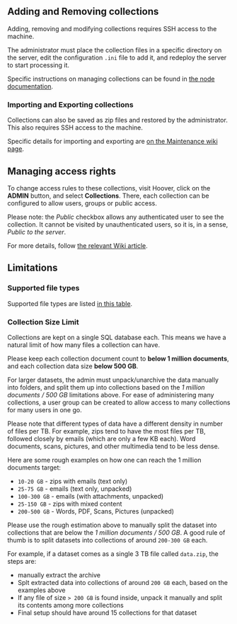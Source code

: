 ## Adding and Removing collections

Adding, removing and modifying collections requires SSH access to the machine.

The administrator must place the collection files in a specific directory on the server, edit the configuration `.ini` file to add it, and redeploy the server to start processing it.

Specific instructions on managing collections can be found in
[the node documentation](https://github.com/liquidinvestigations/node/blob/master/docs/Hoover.md).

### Importing and Exporting collections

Collections can also be saved as zip files and restored by the administrator. This also requires SSH access to the machine.

Specific details for importing and exporting are [on the Maintenance wiki page](https://github.com/liquidinvestigations/docs/wiki/Maintenance#backup).

## Managing access rights

To change access rules to these collections, visit Hoover, click on the **ADMIN** button, and select **Collections**. There, each collection can be configured to allow users, groups or public access.

Please note: the *Public* checkbox allows any authenticated user to see the collection. It cannot be visited by unauthenticated users, so it is, in a sense, *Public to the server*.

For more details, follow
[the relevant Wiki article](https://github.com/liquidinvestigations/docs/wiki/Admin-Guide:-Permissions-for-Hoover-collections).

## Limitations

### Supported file types

Supported file types are listed [in this table](https://github.com/liquidinvestigations/hoover-snoop2/blob/master/docs/filetypes.md).

### Collection Size Limit

Collections are kept on a single SQL database each. This means we have a natural limit of how many files a collection can have.

Please keep each collection document count to **below 1 million documents**, and each collection data size **below 500 GB**.

For larger datasets, the admin must unpack/unarchive the data manually into folders, and split them up into collections based on the *1 million documents / 500 GB* limitations above. For ease of administering many collections, a user group can be created to allow access to many collections for many users in one go.

Please note that different types of data have a different density in number of files per TB. For example, zips tend to have the most files per TB, followed closely by emails (which are only a few KB each). Word documents, scans, pictures, and other multimedia tend to be less dense.  

Here are some rough examples on how one can reach the 1 million documents target:
- `10-20 GB`  - zips with emails (text only)
- `25-75 GB`  - emails (text only, unpacked)
- `100-300 GB` - emails (with attachments, unpacked)
- `25-150 GB` - zips with mixed content
- `200-500 GB` - Words, PDF, Scans, Pictures (unpacked)

Please use the rough estimation above to manually split the dataset into collections that are below the *1 million documents / 500 GB*. A good rule of thumb is to split datasets into collections of around `200-300 GB` each.

For example, if a dataset comes as a single 3 TB file called `data.zip`, the steps are:
- manually extract the archive
- Splt extracted data into collections of around `200 GB` each, based on the examples above
- If any file of size `> 200 GB` is found inside, unpack it manually and split its contents among more collections
- Final setup should have around 15 collections for that dataset